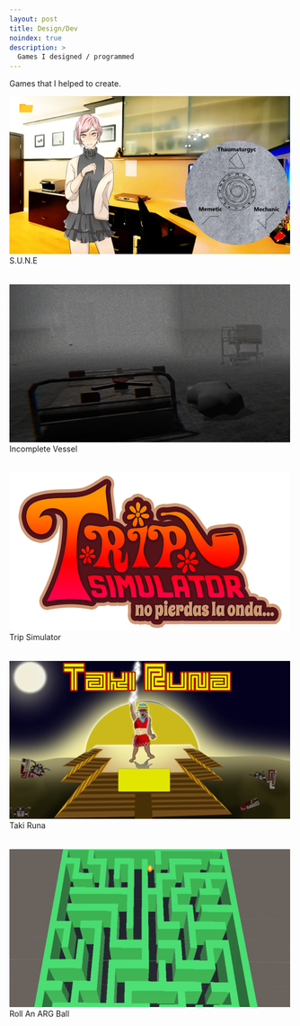 ```yaml
---
layout: post
title: Design/Dev
noindex: true
description: >
  Games I designed / programmed
---
```


<p>Games that I helped to create.</p>

<div class="image-container image-container-num4">
  <div class="image image-num4">
    <a href="../design-dev/SUNE">
      <img src="/assets/img/sune-pic.png" />
    </a>
  </div>
  <div class="caption caption-num4">
    S.U.N.E
  </div>
  <br class="break">
</div><br class="break">

<div class="image-container image-container-num4">
  <div class="image image-num4">
    <a href="../design-dev/incomplete-vessel">
      <img src="/assets/img/incomplete_vessel-pic.jpg" />
    </a>
  </div>
  <div class="caption caption-num4">
    Incomplete Vessel
  </div>
  <br class="break">
</div><br class="break">

<div class="image-container image-container-num4">
  <div class="image image-num4">
    <a href="../design-dev/trip-sim">
      <img src="/assets/img/trip_simulator-pic.jpg" />
    </a>
  </div>
  <div class="caption caption-num4">
    Trip Simulator
  </div>
  <br class="break">
</div><br class="break">

<div class="image-container image-container-num4">
  <div class="image image-num4">
    <a href="../design-dev/taki-runa">
      <img src="/assets/img/takiruna-pic.png" />
    </a>
  </div>
  <div class="caption caption-num4">
    Taki Runa
  </div>
  <br class="break">
</div><br class="break">

<div class="image-container image-container-num4">
  <div class="image image-num4">
    <a href="../design-dev/arg-ball">
      <img src="/assets/img/arg_ball-pic.png" />
    </a>
  </div>
  <div class="caption caption-num4">
    Roll An ARG Ball
  </div>
  <br class="break">
</div><br class="break">